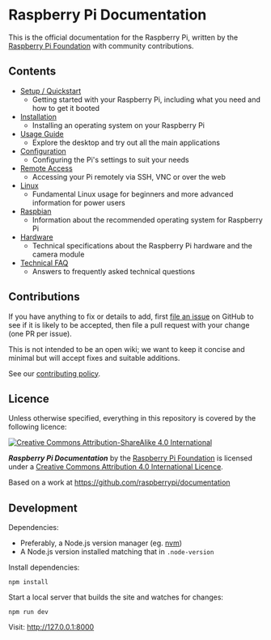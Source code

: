 # Raspberry Pi Documentation

This is the official documentation for the Raspberry Pi, written by the [Raspberry Pi Foundation](https://www.raspberrypi.org/) with community contributions.

## Contents

- [Setup / Quickstart](./_content/setup)
    - Getting started with your Raspberry Pi, including what you need and how to get it booted
- [Installation](./_content/installation)
    - Installing an operating system on your Raspberry Pi
- [Usage Guide](./_content/usage)
    - Explore the desktop and try out all the main applications
- [Configuration](./_content/configuration)
    - Configuring the Pi's settings to suit your needs
- [Remote Access](./_content/remote-access)
    - Accessing your Pi remotely via SSH, VNC or over the web
- [Linux](./_content/linux)
    - Fundamental Linux usage for beginners and more advanced information for power users
- [Raspbian](./_content/raspbian)
    - Information about the recommended operating system for Raspberry Pi
- [Hardware](./_content/hardware)
    - Technical specifications about the Raspberry Pi hardware and the camera module
- [Technical FAQ](./_content/technical-faq)
    - Answers to frequently asked technical questions

## Contributions

If you have anything to fix or details to add, first [file an issue](http://github.com/raspberrypi/documentation/issues) on GitHub to see if it is likely to be accepted, then file a pull request with your change (one PR per issue).

This is not intended to be an open wiki; we want to keep it concise and minimal but will accept fixes and suitable additions.

See our [contributing policy](./CONTRIBUTING).

## Licence

Unless otherwise specified, everything in this repository is covered by the following licence:

[![Creative Commons Attribution-ShareAlike 4.0 International](https://licensebuttons.net/l/by-sa/4.0/88x31.png)](http://creativecommons.org/licenses/by-sa/4.0/)

***Raspberry Pi Documentation*** by the [Raspberry Pi Foundation](https://www.raspberrypi.org/) is licensed under a [Creative Commons Attribution 4.0 International Licence](http://creativecommons.org/licenses/by-sa/4.0/).

Based on a work at https://github.com/raspberrypi/documentation

## Development

Dependencies:

- Preferably, a Node.js version manager (eg. [nvm](https://github.com/creationix/nvm))
- A Node.js version installed matching that in `.node-version`

Install dependencies:
```
npm install
```

Start a local server that builds the site and watches for changes:
```
npm run dev
```

Visit: http://127.0.0.1:8000
